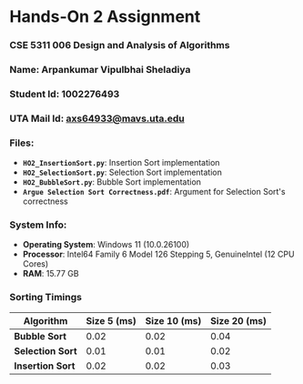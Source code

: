 # Hands-On 2 Assignment
### CSE 5311 006 Design and Analysis of Algorithms
### Name: Arpankumar Vipulbhai Sheladiya
### Student Id: 1002276493
### UTA Mail Id: axs64933@mavs.uta.edu

### Files:
- **`HO2_InsertionSort.py`**: Insertion Sort implementation
- **`HO2_SelectionSort.py`**: Selection Sort implementation
- **`HO2_BubbleSort.py`**: Bubble Sort implementation
- **`Argue Selection Sort Correctness.pdf`**: Argument for Selection Sort's correctness

### System Info:
- **Operating System**: Windows 11 (10.0.26100)  
- **Processor**: Intel64 Family 6 Model 126 Stepping 5, GenuineIntel (12 CPU Cores)
- **RAM**: 15.77 GB

### Sorting Timings
| Algorithm        | Size 5 (ms) | Size 10 (ms) | Size 20 (ms) |
|------------------|-------------|--------------|--------------|
| **Bubble Sort**  | 0.02        | 0.02         | 0.04         |
| **Selection Sort** | 0.01       | 0.01         | 0.02         |
| **Insertion Sort** | 0.02       | 0.02         | 0.03         |
